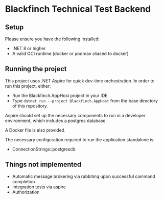 # Blackfinch Technical Test Backend

## Setup

Please ensure you have the following installed:

- .NET 8 or higher
- A valid OCI runtime (docker or podman aliased to docker)

## Running the project

This project uses .NET Aspire for quick dev-time orchestration. In order to run this project, either:

- Run the Blackfinch.AppHost project in your IDE
- Type `dotnet run --project Blackfinch.AppHost` from the base directory of this repository.

Aspire should set up the necessary components to run in a developer environment, which includes a postgres database.

A Docker file is also provided.

The necessary configuration required to run the application standalone is:

- ConnectionStrings::postgresdb

## Things not implemented

- Automatic message brokering via rabbitmq upon successful command completion
- Integration tests via aspire
- Authorization